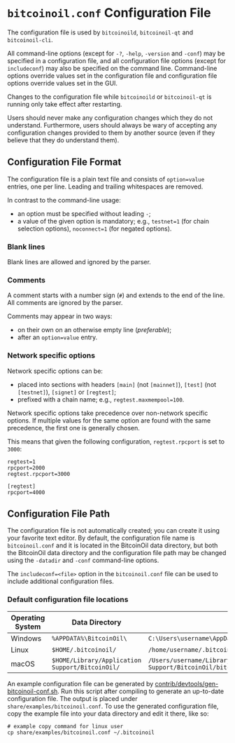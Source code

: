 # `bitcoinoil.conf` Configuration File

The configuration file is used by `bitcoinoild`, `bitcoinoil-qt` and `bitcoinoil-cli`.

All command-line options (except for `-?`, `-help`, `-version` and `-conf`) may be specified in a configuration file, and all configuration file options (except for `includeconf`) may also be specified on the command line. Command-line options override values set in the configuration file and configuration file options override values set in the GUI.

Changes to the configuration file while `bitcoinoild` or `bitcoinoil-qt` is running only take effect after restarting.

Users should never make any configuration changes which they do not understand. Furthermore, users should always be wary of accepting any configuration changes provided to them by another source (even if they believe that they do understand them).

## Configuration File Format

The configuration file is a plain text file and consists of `option=value` entries, one per line. Leading and trailing whitespaces are removed.

In contrast to the command-line usage:
- an option must be specified without leading `-`;
- a value of the given option is mandatory; e.g., `testnet=1` (for chain selection options), `noconnect=1` (for negated options).

### Blank lines

Blank lines are allowed and ignored by the parser.

### Comments

A comment starts with a number sign (`#`) and extends to the end of the line. All comments are ignored by the parser.

Comments may appear in two ways:
- on their own on an otherwise empty line (_preferable_);
- after an `option=value` entry.

### Network specific options

Network specific options can be:
- placed into sections with headers `[main]` (not `[mainnet]`), `[test]` (not `[testnet]`), `[signet]` or `[regtest]`;
- prefixed with a chain name; e.g., `regtest.maxmempool=100`.

Network specific options take precedence over non-network specific options.
If multiple values for the same option are found with the same precedence, the
first one is generally chosen.

This means that given the following configuration, `regtest.rpcport` is set to `3000`:

```
regtest=1
rpcport=2000
regtest.rpcport=3000

[regtest]
rpcport=4000
```

## Configuration File Path

The configuration file is not automatically created; you can create it using your favorite text editor. By default, the configuration file name is `bitcoinoil.conf` and it is located in the BitcoinOil data directory, but both the BitcoinOil data directory and the configuration file path may be changed using the `-datadir` and `-conf` command-line options.

The `includeconf=<file>` option in the `bitcoinoil.conf` file can be used to include additional configuration files.

### Default configuration file locations

Operating System | Data Directory | Example Path
-- | -- | --
Windows | `%APPDATA%\BitcoinOil\` | `C:\Users\username\AppData\Roaming\BitcoinOil\bitcoinoil.conf`
Linux | `$HOME/.bitcoinoil/` | `/home/username/.bitcoinoil/bitcoinoil.conf`
macOS | `$HOME/Library/Application Support/BitcoinOil/` | `/Users/username/Library/Application Support/BitcoinOil/bitcoinoil.conf`

An example configuration file can be generated by [contrib/devtools/gen-bitcoinoil-conf.sh](../contrib/devtools/gen-bitcoinoil-conf.sh).
Run this script after compiling to generate an up-to-date configuration file.
The output is placed under `share/examples/bitcoinoil.conf`.
To use the generated configuration file, copy the example file into your data directory and edit it there, like so:

```
# example copy command for linux user
cp share/examples/bitcoinoil.conf ~/.bitcoinoil
```
